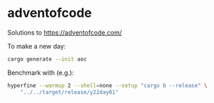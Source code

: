# adventofcode

Solutions to https://adventofcode.com/

To make a new day:
```bash
cargo generate --init aoc
```

Benchmark with (e.g.):
```bash
hyperfine --warmup 2 --shell=none --setup "cargo b --release" \
    "../../target/release/y22day01"
```
